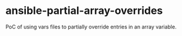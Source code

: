 # ansible-partial-array-overrides
PoC of using vars files to partially override entries in an array variable.
